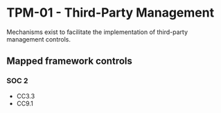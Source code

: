 # TPM-01 - Third-Party Management
Mechanisms exist to facilitate the implementation of third-party management controls.
## Mapped framework controls
### SOC 2
- CC3.3
- CC9.1